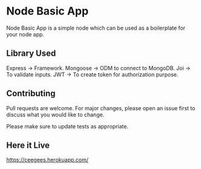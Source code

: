 # Node Basic App

Node Basic App is a simple node which can be used as a boilerplate for your node app. 

## Library Used

Express -> Framework.
Mongoose -> ODM to connect to MongoDB.
Joi -> To validate inputs.
JWT -> To create token for authorization purpose.

## Contributing
Pull requests are welcome. For major changes, please open an issue first to discuss what you would like to change.

Please make sure to update tests as appropriate.

## Here it Live
https://ceegees.herokuapp.com/

